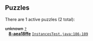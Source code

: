 ## Puzzles

There are 1 active puzzles (2 total):


<del>unknown</del> [`?`](../master/?)<br/>
&nbsp;&nbsp;&nbsp;[**8-aea18ffe**](https://github.com/jcabi/jcabi-mysql-maven-plugin/issues/58) [`InstancesTest.java:186-189`](../master/src/test/java/com/jcabi/mysql/maven/plugin/InstancesTest.java#L186-L189)<br/>